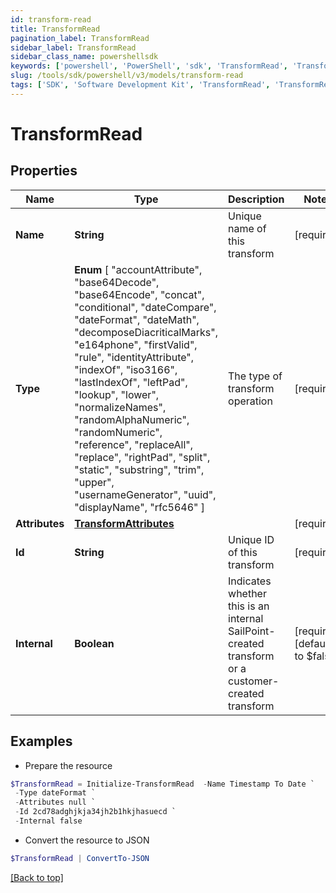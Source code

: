 ```yaml
---
id: transform-read
title: TransformRead
pagination_label: TransformRead
sidebar_label: TransformRead
sidebar_class_name: powershellsdk
keywords: ['powershell', 'PowerShell', 'sdk', 'TransformRead', 'TransformRead'] 
slug: /tools/sdk/powershell/v3/models/transform-read
tags: ['SDK', 'Software Development Kit', 'TransformRead', 'TransformRead']
---
```



# TransformRead

## Properties

Name | Type | Description | Notes
------------ | ------------- | ------------- | -------------
**Name** | **String** | Unique name of this transform | [required]
**Type** |  **Enum** [  "accountAttribute",    "base64Decode",    "base64Encode",    "concat",    "conditional",    "dateCompare",    "dateFormat",    "dateMath",    "decomposeDiacriticalMarks",    "e164phone",    "firstValid",    "rule",    "identityAttribute",    "indexOf",    "iso3166",    "lastIndexOf",    "leftPad",    "lookup",    "lower",    "normalizeNames",    "randomAlphaNumeric",    "randomNumeric",    "reference",    "replaceAll",    "replace",    "rightPad",    "split",    "static",    "substring",    "trim",    "upper",    "usernameGenerator",    "uuid",    "displayName",    "rfc5646" ] | The type of transform operation | [required]
**Attributes** | [**TransformAttributes**](transform-attributes) |  | [required]
**Id** | **String** | Unique ID of this transform | [required]
**Internal** | **Boolean** | Indicates whether this is an internal SailPoint-created transform or a customer-created transform | [required][default to $false]

## Examples

- Prepare the resource
```powershell
$TransformRead = Initialize-TransformRead  -Name Timestamp To Date `
 -Type dateFormat `
 -Attributes null `
 -Id 2cd78adghjkja34jh2b1hkjhasuecd `
 -Internal false
```

- Convert the resource to JSON
```powershell
$TransformRead | ConvertTo-JSON
```


[[Back to top]](#) 

